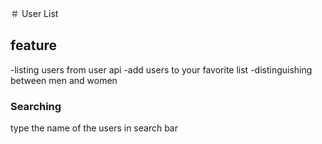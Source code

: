 ＃ User List

## feature
-listing users from user api
-add users to your favorite list
-distinguishing between men and women

### Searching
type the name of the users in search bar